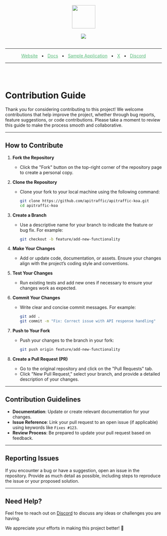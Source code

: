 <div align="center">
  <img src="https://app.apitraffic.io/assets/images/apitraffic-logo.svg" height="75"/>
  <br/>
  <br/>
  <img src="https://cdn.apitraffic.io/images/RepositoryMasthead.png"/>
  <br/>
  <br/>
</div>
<hr />
<div align="center">
    <a href="https://apitraffic.io" target="_blank" style="color: #59BB7A;">Website</a>
    <span>&nbsp;&nbsp;•&nbsp;&nbsp;</span>
    <a href="https://docs.apitraffic.io" target="_blank" style="color: #59BB7A;">Docs</a>
    <span>&nbsp;&nbsp;•&nbsp;&nbsp;</span>
    <a href="https://github.com/apitraffic/apitraffic-koa/tree/master/examples/basic" target="_blank" style="color: #59BB7A;">Sample Application</a>
    <span>&nbsp;&nbsp;•&nbsp;&nbsp;</span>    
    <a href="https://x.com/apitraffic" target="_blank" style="color: #59BB7A;">X</a>
    <span>&nbsp;&nbsp;•&nbsp;&nbsp;</span>    
    <a href="https://apitraffic.io/chat" target="_blank" style="color: #59BB7A;">Discord</a>
</div>
<hr />
<br/>
<br/>

# Contribution Guide

Thank you for considering contributing to this project! We welcome contributions that help improve the project, whether through bug reports, feature suggestions, or code contributions. Please take a moment to review this guide to make the process smooth and collaborative.

---

## How to Contribute

1. **Fork the Repository**
   - Click the "Fork" button on the top-right corner of the repository page to create a personal copy.

2. **Clone the Repository**
   - Clone your fork to your local machine using the following command:
     ```bash
     git clone https://github.com/apitraffic/apitraffic-koa.git
     cd apitraffic-koa
     ```

3. **Create a Branch**
   - Use a descriptive name for your branch to indicate the feature or bug fix. For example:
     ```bash
     git checkout -b feature/add-new-functionality
     ```

4. **Make Your Changes**
   - Add or update code, documentation, or assets. Ensure your changes align with the project’s coding style and conventions.

5. **Test Your Changes**
   - Run existing tests and add new ones if necessary to ensure your changes work as expected.

6. **Commit Your Changes**
   - Write clear and concise commit messages. For example:
     ```bash
     git add .
     git commit -m "Fix: Correct issue with API response handling"
     ```

7. **Push to Your Fork**
   - Push your changes to the branch in your fork:
     ```bash
     git push origin feature/add-new-functionality
     ```

8. **Create a Pull Request (PR)**
   - Go to the original repository and click on the "Pull Requests" tab.
   - Click "New Pull Request," select your branch, and provide a detailed description of your changes.

---

## Contribution Guidelines

- **Documentation**: Update or create relevant documentation for your changes.
- **Issue Reference**: Link your pull request to an open issue (if applicable) using keywords like `Fixes #123`.
- **Review Process**: Be prepared to update your pull request based on feedback.

---

## Reporting Issues

If you encounter a bug or have a suggestion, open an issue in the repository. Provide as much detail as possible, including steps to reproduce the issue or your proposed solution.

---

## Need Help?

Feel free to reach out on [Discord](https://apitraffic.com/chat) to discuss any ideas or challenges you are having.

We appreciate your efforts in making this project better! 🎉
